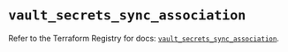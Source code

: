 # `vault_secrets_sync_association`

Refer to the Terraform Registry for docs: [`vault_secrets_sync_association`](https://registry.terraform.io/providers/hashicorp/vault/5.2.1/docs/resources/secrets_sync_association).
